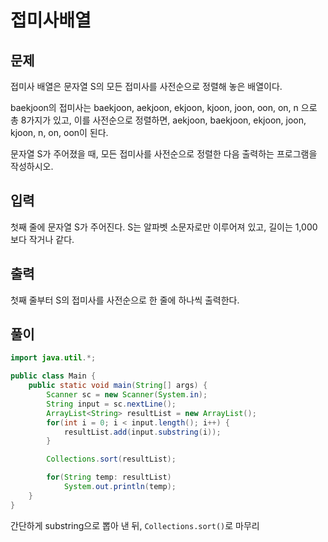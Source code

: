 # 접미사배열
## 문제
접미사 배열은 문자열 S의 모든 접미사를 사전순으로 정렬해 놓은 배열이다.

baekjoon의 접미사는 baekjoon, aekjoon, ekjoon, kjoon, joon, oon, on, n 으로 총 8가지가 있고, 이를 사전순으로 정렬하면, aekjoon, baekjoon, ekjoon, joon, kjoon, n, on, oon이 된다.

문자열 S가 주어졌을 때, 모든 접미사를 사전순으로 정렬한 다음 출력하는 프로그램을 작성하시오.

## 입력
첫째 줄에 문자열 S가 주어진다. S는 알파벳 소문자로만 이루어져 있고, 길이는 1,000보다 작거나 같다.

## 출력
첫째 줄부터 S의 접미사를 사전순으로 한 줄에 하나씩 출력한다.

## 풀이
```java
import java.util.*;

public class Main {
    public static void main(String[] args) {
        Scanner sc = new Scanner(System.in);
        String input = sc.nextLine();
        ArrayList<String> resultList = new ArrayList();
        for(int i = 0; i < input.length(); i++) {
            resultList.add(input.substring(i));
        }

        Collections.sort(resultList);

        for(String temp: resultList)
            System.out.println(temp);
    }
}
```

간단하게 substring으로 뽑아 낸 뒤, `Collections.sort()`로 마무리